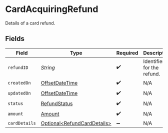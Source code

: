 # CardAcquiringRefund

Details of a card refund.


## Fields

| Field                                                                                     | Type                                                                                      | Required                                                                                  | Description                                                                               |
| ----------------------------------------------------------------------------------------- | ----------------------------------------------------------------------------------------- | ----------------------------------------------------------------------------------------- | ----------------------------------------------------------------------------------------- |
| `refundID`                                                                                | *String*                                                                                  | :heavy_check_mark:                                                                        | Identifier for the refund.                                                                |
| `createdOn`                                                                               | [OffsetDateTime](https://docs.oracle.com/javase/8/docs/api/java/time/OffsetDateTime.html) | :heavy_check_mark:                                                                        | N/A                                                                                       |
| `updatedOn`                                                                               | [OffsetDateTime](https://docs.oracle.com/javase/8/docs/api/java/time/OffsetDateTime.html) | :heavy_check_mark:                                                                        | N/A                                                                                       |
| `status`                                                                                  | [RefundStatus](../../models/components/RefundStatus.md)                                   | :heavy_check_mark:                                                                        | N/A                                                                                       |
| `amount`                                                                                  | [Amount](../../models/components/Amount.md)                                               | :heavy_check_mark:                                                                        | N/A                                                                                       |
| `cardDetails`                                                                             | [Optional\<RefundCardDetails>](../../models/components/RefundCardDetails.md)              | :heavy_minus_sign:                                                                        | N/A                                                                                       |